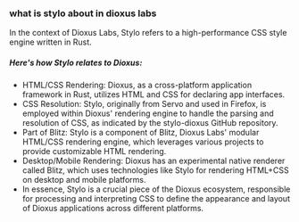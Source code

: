 

### what is stylo about in dioxus labs

In the context of Dioxus Labs, Stylo refers to a high-performance CSS style engine written in Rust.

##### Here's how Stylo relates to Dioxus:

- HTML/CSS Rendering: Dioxus, as a cross-platform application framework in Rust, utilizes HTML and CSS for declaring app interfaces.
- CSS Resolution: Stylo, originally from Servo and used in Firefox, is employed within Dioxus' rendering engine to handle the parsing and resolution of CSS, as indicated by the stylo-dioxus GitHub repository.
- Part of Blitz: Stylo is a component of Blitz, Dioxus Labs' modular HTML/CSS rendering engine, which leverages various projects to provide customizable HTML rendering.
- Desktop/Mobile Rendering: Dioxus has an experimental native renderer called Blitz, which uses technologies like Stylo for rendering HTML+CSS on desktop and mobile platforms.
- In essence, Stylo is a crucial piece of the Dioxus ecosystem, responsible for processing and interpreting CSS to define the appearance and layout of Dioxus applications across different platforms.
